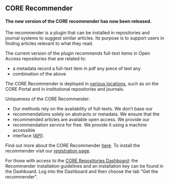 ## CORE Recommender

#### The new version of the CORE recommender has now been released.

The recommender is a plugin that can be installed in repositories and journal
systems to suggest similar articles. Its purpose is to support users in
finding articles relevant to what they read.

The current version of the plugin recommends full-text items in Open Access
repositories that are related to:

* a metadata record a full-text item in pdf any piece of text any
* combination of the above

The CORE Recommender is deployed in [various locations](endorsements#locations),
such as on the CORE Portal and in institutional repositories and journals.

Uniqueness of the CORE Recommender:

* Our methods rely on the availability of full-texts. We don’t base our
* recommendations solely on abstracts or metadata. We ensure that the
* recommended articles are available open access. We provide our
* recommendation service for free. We provide it using a machine accessible
* interface ([API](api)).

Find out more about the CORE Recommender [here][recommender-blog-post].
To install the recommender visit our [registration page](recommenders/register).

For those with access to the [CORE Repositories Dashboard](services#dashboard):
the Recommender installation guidelines and an installation key can be found in
the Dashboard. Log into the Dashboard and then choose the tab "Get the recommender".

[recommender-blog-post]: https://blog.core.ac.uk/2016/10/04/core-recommender/
